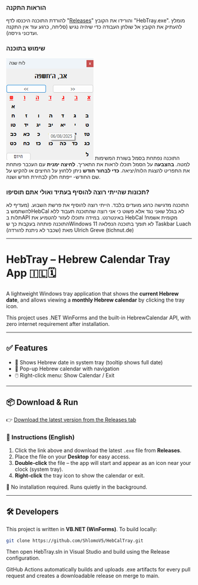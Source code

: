 ### הוראות התקנה
להורדת התוכנה היכנסו לדף "[Releases](https://github.com/ShlomoV5/HebCalTray/releases)" והורידו את הקובץ "HebTray.exe".
מומלץ להעתיק את הקובץ אל שולחן העבודה כדי שיהיה נגיש (סליחה, כרגע עוד אין התקנה ועדכוני גירסה).
### שימוש בתוכנה
![צילום מסך Screenshot](screenshot.png)
התוכנה נפתחת בסמל בשורת המשימות למטה.
**בהצבעה** על הסמל תוכלו לראות את התאריך.
**לחיצה ימנית** עם העכבר פותחת את התפריט להצגת הלוח/יציאה.
**כדי לבחור חודש** ניתן ללחוץ על החיצים או להקיש על שם החודש- ייפתח חלון לבחירת חודש ושנה.

### תכונות שהייתי רוצה להוסיף בעתיד ואולי אתם תוסיפו?
התוכנה מדגישה כרגע מועדים בלבד. הייתי רוצה להוסיף את פרשת השבוע. (מעדיף לא להשתמש בHebCal לא בגלל שאני נגד אלא פשוט כי אני רוצה שהתוכנה תעבוד ללא תלות בAPI באינטרנט. במידה ותוכלו לעזור להטמיע את HebCal מקומית אשמח!
התוכנה פותחה בעקבות כך שWindows 11 לא תומך בתוכנה הנפלאה Taskbar Luach (שכבר לא ניתנת להורדה) מאת Ulrich Greve (tichnut.de)


---

# HebTray – Hebrew Calendar Tray App 🇮🇱🗓


A lightweight Windows tray application that shows the **current Hebrew date**, and allows viewing a **monthly Hebrew calendar** by clicking the tray icon.

This project uses .NET WinForms and the built-in HebrewCalendar API, with zero internet requirement after installation.

---

## ✅ Features

- 🕎 Shows Hebrew date in system tray (tooltip shows full date)
- 📅 Pop-up Hebrew calendar with navigation
- 🖱️ Right-click menu: Show Calendar / Exit

---

## 📦 Download & Run

👉 [Download the latest version from the Releases tab](https://github.com/ShlomoV5/HebCalTray/releases)

### 🧠 Instructions (English)

1. Click the link above and download the latest `.exe` file from **Releases**.
2. Place the file on your **Desktop** for easy access.
3. **Double-click** the file – the app will start and appear as an icon near your clock (system tray).
4. **Right-click** the tray icon to show the calendar or exit.

📝 No installation required. Runs quietly in the background.

---


## 🛠 Developers

This project is written in **VB.NET (WinForms)**. To build locally:

```bash
git clone https://github.com/ShlomoV5/HebCalTray.git
```
Then open HebTray.sln in Visual Studio and build using the Release configuration.

GitHub Actions automatically builds and uploads .exe artifacts for every pull request and creates a downloadable release on merge to main.
